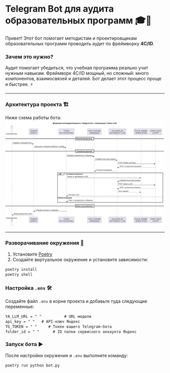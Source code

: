 # Telegram Bot для аудита образовательных программ 🎓🤖

Привет! Этот бот помогает методистам и проектировщикам образовательных программ проводить аудит по фреймворку **4C/ID**.  

### Зачем это нужно?
Аудит помогает убедиться, что учебная программа реально учит нужным навыкам. Фреймворк 4C/ID мощный, но сложный: много компонентов, взаимосвязей и деталей. Бот делает этот процесс проще и быстрее. ⚡  

---

### Архитектура проекта 🏗️
Ниже схема работы бота:  
![Архитектура](files/seqPreview.png)

---

### Разворачивание окружения 🌱
1. Установите [Poetry](https://python-poetry.org/docs/#installation)
2. Создайте виртуальное окружение и установите зависимости:
```bash
poetry install
poetry shell
```

### Настройка `.env` 🛠️

Создайте файл `.env` в корне проекта и добавьте туда следующие переменные:

```env
YA_LLM_URL = " "          # URL модели
api_key = " "   # API-ключ Яндекс
TG_TOKEN = " "     # Токен вашего Telegram-бота
folder_id = " "      # ID папки сервисного аккаунта Яндекс
```

### Запуск бота ▶️

После настройки окружения и `.env` выполните команду:

```bash
poetry run python bot.py
```